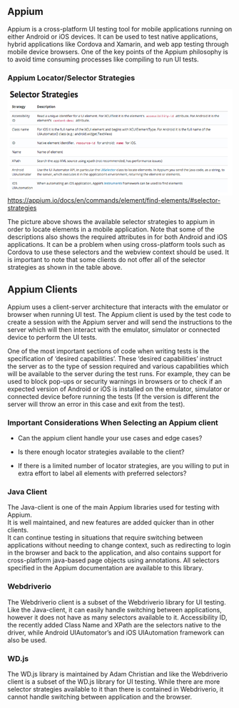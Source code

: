 ## Appium 
Appium is a cross-platform UI testing tool for mobile applications running on 
either Android or iOS devices.  It can be used to test native applications, 
hybrid applications like Cordova and Xamarin, and web app testing through mobile 
device browsers.  One of the key points of the Appium philosophy is to avoid time 
consuming processes like compiling to run UI tests.


### Appium Locator/Selector Strategies

![alt text](./images/appium_selector_strategies.png "Appium Selector Strategies")
https://appium.io/docs/en/commands/element/find-elements/#selector-strategies

The picture above shows the available selector strategies to appium in order to 
locate elements in a mobile application. Note that some of the descriptions also 
shows the required attributes in for both Android and iOS applications.  It can 
be a problem when using cross-platform tools such as Cordova to use these 
selectors and the webview context should be used.  It is important to note that 
some clients do not offer all of the selector strategies as shown in the table 
above.

## Appium Clients
Appium uses a client-server architecture that interacts with the emulator or browser 
when running UI test.  The Appium client is used by the test code to create a session 
with the Appium server and will send the instructions to the server which will then 
interact with the emulator, simulator or connected device to perform the UI tests.

One of the most important sections of code when writing tests is the specification of 
‘desired capabilities’.  These ‘desired capabilities’ instruct the server as to the 
type of session required and various capabilities which will be available to the 
server during the test runs.  For example, they can be used to block pop-ups or 
security warnings in browsers or to check if an expected version of Android or iOS 
is installed on the emulator, simulator or connected device before running the tests 
(If the version is different the server will throw an error in this case and exit 
from the test).

### Important Considerations When Selecting an Appium client

* Can the appium client handle your use cases and edge cases?
                           
* Is there enough locator strategies available to the client?

* If there is a limited number of locator strategies, are you 
willing to put in extra effort to label all elements with 
preferred selectors?

### Java Client
The Java-client is one of the main Appium libraries used for testing with Appium.  
It is well maintained, and new features are added quicker than in other clients.  
It can continue testing in situations that require switching between applications 
without needing to change context, such as redirecting to login in the browser and 
back to the application, and also contains support for cross-platform java-based 
page objects using annotations.  All selectors specified in the Appium documentation 
are available to this library. 


### Webdriverio
The Webdriverio client is a subset of the Webdriverio library for UI testing.  Like 
the Java-client, it can easily handle switching between applications, however it does 
not have as many selectors available to it.  Accessibility ID, the recently added 
Class Name and XPath are the selectors native to the driver, while Android UIAutomator’s 
and iOS UIAutomation framework can also be used.


### WD.js
The WD.js library is maintained by Adam Christian and like the Webdriverio client is a 
subset of the WD.js library for UI testing.  While there are more selector strategies 
available to it than there is contained in Webdriverio, it cannot handle switching between 
application and the browser.
